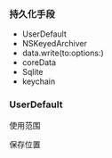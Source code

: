 ### 持久化手段

- UserDefault
- NSKeyedArchiver
- data.write(to:options:)
- coreData
- Sqlite
- keychain

### UserDefault

使用范围

保存位置

